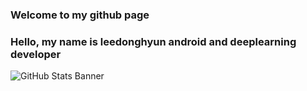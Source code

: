 ### Welcome to my github page 
### Hello, my name is leedonghyun android and deeplearning developer

![GitHub Stats Banner](https://github-readme-stats.vercel.app/api?username=gksmfahd78&show_icons=true&title_color=FAEA88&icon_color=A9FF3F&text_color=CCC&bg_color=323232)
